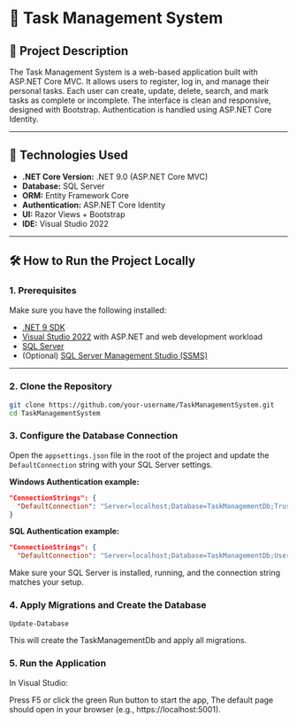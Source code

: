 # 📝 Task Management System

## 📌 Project Description

The Task Management System is a web-based application built with ASP.NET Core MVC. It allows users to register, log in, and manage their personal tasks. Each user can create, update, delete, search, and mark tasks as complete or incomplete. The interface is clean and responsive, designed with Bootstrap. Authentication is handled using ASP.NET Core Identity.

---

## 🧰 Technologies Used

- **.NET Core Version:** .NET 9.0 (ASP.NET Core MVC)
- **Database:** SQL Server
- **ORM:** Entity Framework Core
- **Authentication:** ASP.NET Core Identity
- **UI:** Razor Views + Bootstrap
- **IDE:** Visual Studio 2022

---

## 🛠️ How to Run the Project Locally

### 1. Prerequisites

Make sure you have the following installed:

- [.NET 9 SDK](https://dotnet.microsoft.com/en-us/download/dotnet/9.0)
- [Visual Studio 2022](https://visualstudio.microsoft.com/) with ASP.NET and web development workload
- [SQL Server](https://www.microsoft.com/en-us/sql-server/sql-server-downloads)
- (Optional) [SQL Server Management Studio (SSMS)](https://learn.microsoft.com/en-us/sql/ssms/download-sql-server-management-studio-ssms)

---

### 2. Clone the Repository

```bash
git clone https://github.com/your-username/TaskManagementSystem.git
cd TaskManagementSystem
```
### 3. Configure the Database Connection

Open the `appsettings.json` file in the root of the project and update the `DefaultConnection` string with your SQL Server settings.

**Windows Authentication example:**

```json
"ConnectionStrings": {
  "DefaultConnection": "Server=localhost;Database=TaskManagementDb;Trusted_Connection=True;MultipleActiveResultSets=true"
}
```

**SQL Authentication example:**
```json
"ConnectionStrings": {
  "DefaultConnection": "Server=localhost;Database=TaskManagementDb;User Id=your_username;Password=your_password;MultipleActiveResultSets=true"
```
Make sure your SQL Server is installed, running, and the connection string matches your setup.

### 4. Apply Migrations and Create the Database

```powershell
Update-Database
```
This will create the TaskManagementDb and apply all migrations.

### 5. Run the Application
In Visual Studio:

Press F5 or click the green Run button to start the app,
The default page should open in your browser (e.g., https://localhost:5001).


